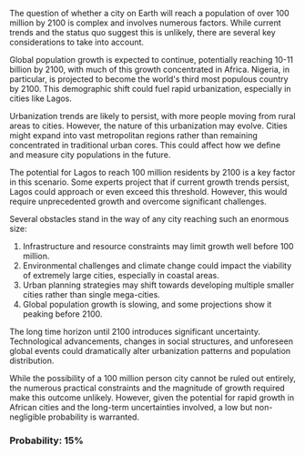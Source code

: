 The question of whether a city on Earth will reach a population of over 100 million by 2100 is complex and involves numerous factors. While current trends and the status quo suggest this is unlikely, there are several key considerations to take into account.

Global population growth is expected to continue, potentially reaching 10-11 billion by 2100, with much of this growth concentrated in Africa. Nigeria, in particular, is projected to become the world's third most populous country by 2100. This demographic shift could fuel rapid urbanization, especially in cities like Lagos.

Urbanization trends are likely to persist, with more people moving from rural areas to cities. However, the nature of this urbanization may evolve. Cities might expand into vast metropolitan regions rather than remaining concentrated in traditional urban cores. This could affect how we define and measure city populations in the future.

The potential for Lagos to reach 100 million residents by 2100 is a key factor in this scenario. Some experts project that if current growth trends persist, Lagos could approach or even exceed this threshold. However, this would require unprecedented growth and overcome significant challenges.

Several obstacles stand in the way of any city reaching such an enormous size:

1. Infrastructure and resource constraints may limit growth well before 100 million.
2. Environmental challenges and climate change could impact the viability of extremely large cities, especially in coastal areas.
3. Urban planning strategies may shift towards developing multiple smaller cities rather than single mega-cities.
4. Global population growth is slowing, and some projections show it peaking before 2100.

The long time horizon until 2100 introduces significant uncertainty. Technological advancements, changes in social structures, and unforeseen global events could dramatically alter urbanization patterns and population distribution.

While the possibility of a 100 million person city cannot be ruled out entirely, the numerous practical constraints and the magnitude of growth required make this outcome unlikely. However, given the potential for rapid growth in African cities and the long-term uncertainties involved, a low but non-negligible probability is warranted.

### Probability: 15%
